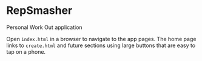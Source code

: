 # RepSmasher

Personal Work Out application

Open `index.html` in a browser to navigate to the app pages. The home page links to `create.html` and future sections using large buttons that are easy to tap on a phone.
